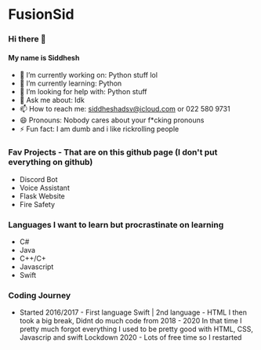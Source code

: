 # FusionSid

### Hi there 👋

#### My name is Siddhesh

- 🔭 I’m currently working on: Python stuff lol
- 🌱 I’m currently learning: Python 
- 🤔 I’m looking for help with: Python stuff
- 💬 Ask me about: Idk
- 📫 How to reach me: siddheshadsv@icloud.com or 022 580 9731
- 😄 Pronouns: Nobody cares about your f*cking pronouns
- ⚡ Fun fact: I am dumb and i like rickrolling people

### Fav Projects - That are on this github page (I don't put everything on github)
- Discord Bot
- Voice Assistant
- Flask Website
- Fire Safety

### Languages I want to learn but procrastinate on learning
- C#
- Java
- C++/C+
- Javascript
- Swift

### Coding Journey
- Started 2016/2017 - First language Swift | 2nd language - HTML
I then took a big break, Didnt do much code from 2018 - 2020
In that time I pretty much forgot everything
I used to be pretty good with HTML, CSS, Javascrip and swift
Lockdown 2020 - Lots of free time so I restarted
